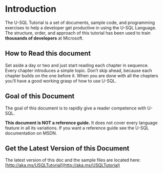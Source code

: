 # Introduction

The U-SQL Tutorial is a set of documents, sample code, and programming exercises to help a developer get productive in using the U-SQL Language. The structure, order, and approach of this tutorial has been used to train **thousands of developers** at Microsoft.

## How to Read this document

Set aside a day or two and just start reading each chapter in sequence. Every chapter introduces a simple topic. Don’t skip ahead, because each chapter builds on the one before it. When you are done with all the chapters you’ll have a good working grasp of how to use U-SQL.

## Goal of this Document

The goal of this document is to rapidly give a reader competence with U-SQL.

**This document is NOT a reference guide.** It does not cover every language feature in all its variations. If you want a reference guide see the U-SQL documentation on MSDN.

## Get the Latest Version of this Document

The latest version of this doc and the sample files are located here: [http://aka.ms/USQLTutorial](http://aka.ms/USQLTutorial)

